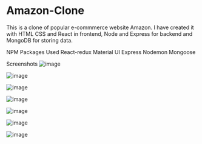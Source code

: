 # Amazon-Clone
This is a clone of popular e-commmerce website Amazon. I have created it with HTML CSS and React in frontend, Node and Express for backend and MongoDB for storing data.

NPM Packages Used
React-redux
Material UI
Express
Nodemon
Mongoose

Screenshots
![image](https://user-images.githubusercontent.com/83285872/204551613-ff865564-65d2-49fe-ac90-b68e3e24675e.png)


![image](https://user-images.githubusercontent.com/83285872/204551870-c550269c-17d1-4602-85f4-3b20d87515e4.png)


![image](https://user-images.githubusercontent.com/83285872/204552027-c04e0f42-4c3f-4c87-9feb-c6dd4688c2b1.png)


![image](https://user-images.githubusercontent.com/83285872/204552152-5881fd72-449e-4ec7-a16b-0520df28e368.png)


![image](https://user-images.githubusercontent.com/83285872/204555887-1595d8e3-b1a4-4936-99b3-9fd9a0d0fada.png)


![image](https://user-images.githubusercontent.com/83285872/204552277-cbdb9918-e767-4e77-9852-ea346f98b3be.png)


![image](https://user-images.githubusercontent.com/83285872/204551731-83d1de76-6920-4554-be49-4312c46821c1.png)

